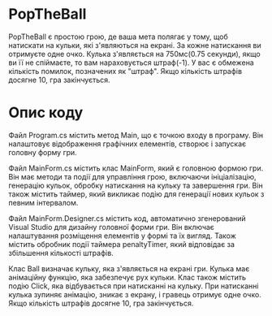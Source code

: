 # PopTheBall
PopTheBall є простою грою, де ваша мета полягає у тому, щоб натискати на кульки, які з'являються на екрані. За кожне натискання ви отримуєте одне очко. Кулька з'являється на 750мс(0.75 секунди), якщо ви її не спіймаєте, то вам нараховується штраф(-1). У вас є обмежена кількість помилок, позначених як "штраф". Якщо кількість штрафів досягне 10, гра закінчується.

# Опис коду
Файл Program.cs містить метод Main, що є точкою входу в програму. Він налаштовує відображення графічних елементів, створює і запускає головну форму гри.

Файл MainForm.cs містить клас MainForm, який є головною формою гри. Він має методи та події для управління грою, включаючи ініціалізацію, генерацію кульок, обробку натискання на кульку та завершення гри. Він також містить таймер, який викликає подію для генерації нових кульок з певним інтервалом.

Файл MainForm.Designer.cs містить код, автоматично згенерований Visual Studio для дизайну головної форми гри. Він включає налаштування розміщення елементів у формі та їх вигляд. Також містить обробник події таймера penaltyTimer, який відповідає за збільшення кількості штрафів.

Клас Ball визначає кульку, яка з'являється на екрані гри. Кулька має анімаційну функцію, яка забезпечує рух кульки. Клас також містить подію Click, яка відбувається при натисканні на кульку. При натисканні кулька зупиняє анімацію, зникає з екрану, і гравець отримує одне очко. Якщо кількість штрафів досягне 10, гра закінчується.
